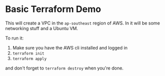 # Basic Terraform Demo

This will create a VPC in the `ap-southeast` region of AWS. In it will be some networking stuff and a Ubuntu VM.


To run it:

1. Make sure you have the AWS cli installed and logged in
2. `terraform init`
3. `terraform apply`


and don't forget to `terraform destroy` when you're done.